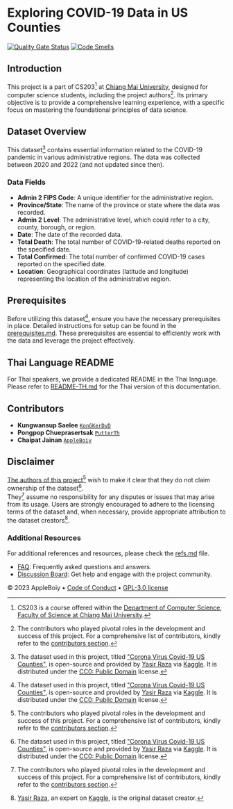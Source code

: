 # Exploring COVID-19 Data in US Counties

[![Quality Gate Status](https://sonarcloud.io/api/project_badges/measure?project=AppleBoiy_Covid-19US-CS203&metric=alert_status)](https://sonarcloud.io/summary/new_code?id=AppleBoiy_Covid-19US-CS203) [![Code Smells](https://sonarcloud.io/api/project_badges/measure?project=AppleBoiy_Covid-19US-CS203&metric=code_smells)](https://sonarcloud.io/summary/new_code?id=AppleBoiy_Covid-19US-CS203)

[//]: # (![The ranking of US counties &#40;sorted by total confirmed cases&#41; from 2020 to 2022]&#40;../resource/etc/sort_by_total_confirm.png&#41;)
[//]: # (> The graph above shows the ranking of US counties &#40;sorted by total confirmed cases&#41; from 2020 to 2022.)

## Introduction

This project is a part of CS203[^1] at [Chiang Mai University][CMU url],
designed for computer science students, including the project authors[^2].
Its primary objective is to provide a comprehensive learning experience,
with a specific focus on mastering the foundational principles of data science.

## Dataset Overview

This dataset[^3] contains essential information related to the COVID-19 pandemic in various administrative regions.
The data was collected between 2020 and 2022 (and not updated since then).

### Data Fields

- **Admin 2 FIPS Code**: A unique identifier for the administrative region.
- **Province/State**: The name of the province or state where the data was recorded.
- **Admin 2 Level**: The administrative level, which could refer to a city, county, borough, or region.
- **Date**: The date of the recorded data.
- **Total Death**: The total number of COVID-19-related deaths reported on the specified date.
- **Total Confirmed**: The total number of confirmed COVID-19 cases reported on the specified date.
- **Location**: Geographical coordinates (latitude and longitude) representing the location of the administrative region.

## Prerequisites

Before utilizing this dataset[^3], ensure you have the necessary prerequisites in place.
Detailed instructions for setup can be found in the [prerequisites.md](.github/docs/prerequisites.md).
These prerequisites are essential to efficiently work with the data and leverage the project effectively.

## Thai Language README

For Thai speakers, we provide a dedicated README in the Thai language.
Please refer to [README-TH.md](.github/README-TH.md) for the Thai version of this documentation.

## Contributors

- **Kungwansup Saelee** [`KonGKerDvD`](https://github.com/KonGKerDvD)
- **Pongpop Chueprasertsak** [`PutterTh`](https://github.com/PutterTh)
- **Chaipat Jainan** [`AppleBoiy`](https://github.com/AppleBoiy)

## Disclaimer

[The authors of this project](#contributors)[^2] wish to make it clear that they do not claim ownership of the dataset[^3].    
They[^2] assume no responsibility for any disputes or issues that may arise from its usage.
Users are strongly encouraged to adhere to the licensing terms of the dataset and,
when necessary, provide appropriate attribution to the dataset creators[^4].

### Additional Resources

For additional references and resources, please check the [refs.md](.github/docs/refs.md) file.

- [FAQ](.github/docs/FAQ.md): Frequently asked questions and answers.
- [Discussion Board](https://github.com/AppleBoiy/Covid-19US-CS203/discussions): Get help and engage with the project community.

&copy; 2023 AppleBoiy &bull; [Code of Conduct](.github/CODE_OF_CONDUCT.md) &bull; [GPL-3.0 license](LICENSE)


[^1]: CS203 is a course offered within the [Department of Computer Science, Faculty of Science at Chiang Mai University][CSCMU url].
[^2]: The contributors who played pivotal roles in the development and success of this project. For a comprehensive list of contributors,
kindly refer to the [contributors section](#contributors).
[^3]: The dataset used in this project, titled ["Corona Virus Covid-19 US Counties"][Dataset url],
is open-source and provided by [Yasir Raza][Yasir Kaggle][^4] via [Kaggle][Kaggle].
It is distributed under the [CC0: Public Domain][CC0: Public Domain][^6] license.
[^4]: [Yasir Raza][Yasir Kaggle], an expert on [Kaggle][Kaggle][^5], is the original dataset creator.
[^5]: [Kaggle][Kaggle] is a data science competition platform and online community of data scientists and machine learning practitioners
under [Google LLC](https://en.wikipedia.org/wiki/Google).
[^6]: The [CC0: Public Domain][CC0: Public Domain] license signifies a generous dedication by the authors to the public domain.
It allows creators to relinquish all rights to their works, making them freely available for any purpose, including commercial use,
without any encumbrances.

[CMU url]: https://www.cmu.ac.th/en/
[CSCMU url]: http://cs.science.cmu.ac.th/en/
[Dataset url]: https://www.kaggle.com/datasets/yasirabdaali/corona-virus-covid19-us-counties
[Yasir Kaggle]: https://www.kaggle.com/yasirabd
[Kaggle]: https://www.kaggle.com/
[CC0: Public Domain]: https://creativecommons.org/publicdomain/zero/1.0/
